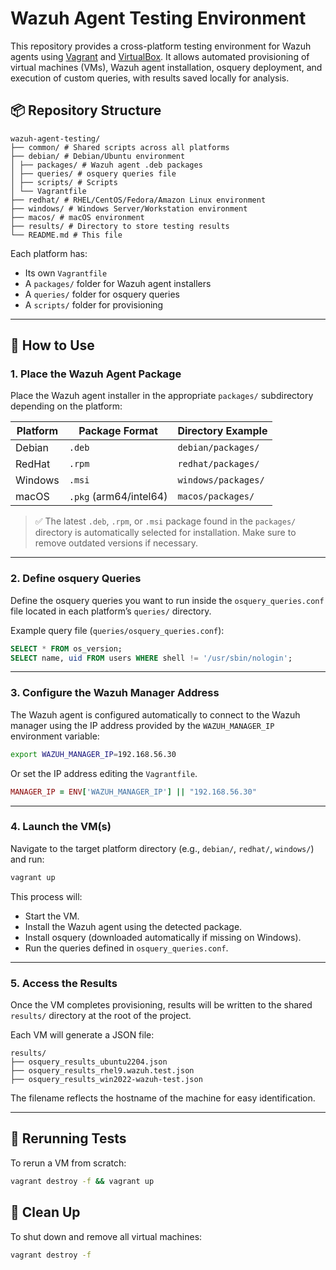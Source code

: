 # Wazuh Agent Testing Environment

This repository provides a cross-platform testing environment for Wazuh agents using [Vagrant](https://www.vagrantup.com/) and [VirtualBox](https://www.virtualbox.org/). It allows automated provisioning of virtual machines (VMs), Wazuh agent installation, osquery deployment, and execution of custom queries, with results saved locally for analysis.

## 📦 Repository Structure

```pgsql
wazuh-agent-testing/
├── common/ # Shared scripts across all platforms
├── debian/ # Debian/Ubuntu environment
│ ├── packages/ # Wazuh agent .deb packages
│ ├── queries/ # osquery queries file
│ ├── scripts/ # Scripts
│ └── Vagrantfile
├── redhat/ # RHEL/CentOS/Fedora/Amazon Linux environment
├── windows/ # Windows Server/Workstation environment
├── macos/ # macOS environment
├── results/ # Directory to store testing results
└── README.md # This file
```

Each platform has:
- Its own `Vagrantfile`
- A `packages/` folder for Wazuh agent installers
- A `queries/` folder for osquery queries
- A `scripts/` folder for provisioning

---

## 🚀 How to Use

### 1. Place the Wazuh Agent Package

Place the Wazuh agent installer in the appropriate `packages/` subdirectory depending on the platform:

| Platform   | Package Format         | Directory Example                  |
|------------|------------------------|------------------------------------|
| Debian     | `.deb`                 | `debian/packages/`                |
| RedHat     | `.rpm`                 | `redhat/packages/`                |
| Windows    | `.msi`                 | `windows/packages/`               |
| macOS      | `.pkg` (arm64/intel64) | `macos/packages/`                 |

> ✅ The latest `.deb`, `.rpm`, or `.msi` package found in the `packages/` directory is automatically selected for installation. Make sure to remove outdated versions if necessary.

---

### 2. Define osquery Queries

Define the osquery queries you want to run inside the `osquery_queries.conf` file located in each platform’s `queries/` directory.

Example query file (`queries/osquery_queries.conf`):

```sql
SELECT * FROM os_version;
SELECT name, uid FROM users WHERE shell != '/usr/sbin/nologin';
```

---

### 3. Configure the Wazuh Manager Address

The Wazuh agent is configured automatically to connect to the Wazuh manager using the IP address provided by the `WAZUH_MANAGER_IP` environment variable:

```bash
export WAZUH_MANAGER_IP=192.168.56.30
```

Or set the IP address editing the `Vagrantfile`.

```ruby
MANAGER_IP = ENV['WAZUH_MANAGER_IP'] || "192.168.56.30"
```

---

### 4. Launch the VM(s)

Navigate to the target platform directory (e.g., `debian/`, `redhat/`, `windows/`) and run:

```bash
vagrant up
```

This process will:

- Start the VM.
- Install the Wazuh agent using the detected package.
- Install osquery (downloaded automatically if missing on Windows).
- Run the queries defined in `osquery_queries.conf`.

---

### 5. Access the Results

Once the VM completes provisioning, results will be written to the shared `results/` directory at the root of the project.

Each VM will generate a JSON file:

```pgsql
results/
├── osquery_results_ubuntu2204.json
├── osquery_results_rhel9.wazuh.test.json
├── osquery_results_win2022-wazuh-test.json
```

The filename reflects the hostname of the machine for easy identification.

---

## 🔁 Rerunning Tests

To rerun a VM from scratch:

```bash
vagrant destroy -f && vagrant up
```

## 🧹 Clean Up

To shut down and remove all virtual machines:

```bash
vagrant destroy -f
```